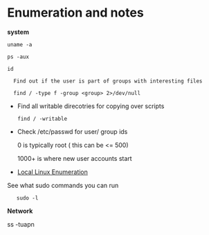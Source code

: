 # Enumeration and notes


**system**

    uname -a
       
    ps -aux 
    
    id
    
      Find out if the user is part of groups with interesting files
      
      find / -type f -group <group> 2>/dev/null
      
  - Find all writable direcotries for copying over scripts
  
        find / -writable
        
  - Check /etc/passwd for user/ group ids

    0 is typically root ( this can be <= 500) 
    
    1000+ is where new user accounts start
     
          
  - [Local Linux Enumeration](https://www.rebootuser.com/?p=1623)
  
  
  See what sudo commands you can run
  
       sudo -l
  
  
  **Network**

  ss -tuapn









